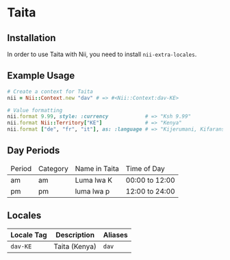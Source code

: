 <!-- This file has been generated. Source: src/docs/languages/_template.md.erb -->

# Taita

## Installation

In order to use Taita with Nii, you need to install `nii-extra-locales`.

## Example Usage

``` ruby
# Create a context for Taita
nii = Nii::Context.new "dav" # => #<Nii::Context:dav-KE>

# Value formatting
nii.format 9.99, style: :currency            # => "Ksh 9.99"
nii.format Nii::Territory["KE"]              # => "Kenya"
nii.format ["de", "fr", "it"], as: :language # => "Kijerumani, Kifaransa, Kiitaliano"
```

## Day Periods


<table>
  <thead>
    <tr>
      <td>Period</td>
      <td>Category</td>
      <td>Name in Taita</td>
      <td>Time of Day</td>
    </tr>
  </thead>
  <tbody>
    <tr>
      <td>am</td>
      <td>am</td>
      <td>Luma lwa K</td>
      <td>00:00 to 12:00</td>
    </tr>
    <tr>
      <td>pm</td>
      <td>pm</td>
      <td>luma lwa p</td>
      <td>12:00 to 24:00</td>
    </tr>
  </tbody>
</table>



## Locales

<table>
  <thead>
    <tr>
      <th>Locale Tag</th>
      <th>Description</th>
      <th>Aliases</th>
    </tr>
  </thead>
  <tbody>
    <tr>
      <td><code>dav-KE</code></td>
      <td>Taita (Kenya)</td>
      <td><code>dav</code></td>
    </tr>
  </tbody>
</table>

